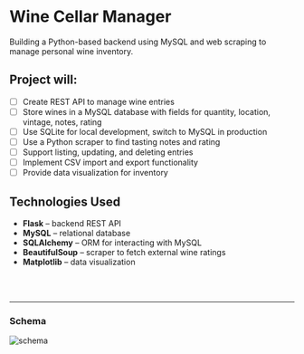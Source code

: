# Wine Cellar Manager

Building a Python-based backend using MySQL and web scraping to manage personal wine inventory.

## Project will:
- [ ] Create REST API to manage wine entries  
- [ ] Store wines in a MySQL database with fields for quantity, location, vintage, notes, rating  
- [ ] Use SQLite for local development, switch to MySQL in production
- [ ] Use a Python scraper to find tasting notes and rating
- [ ] Support listing, updating, and deleting entries   
- [ ] Implement CSV import and export functionality
- [ ] Provide data visualization for inventory

## Technologies Used
- **Flask** – backend REST API
- **MySQL** – relational database
- **SQLAlchemy** – ORM for interacting with MySQL
- **BeautifulSoup** – scraper to fetch external wine ratings  
- **Matplotlib** – data visualization

<br><br>
***

### Schema
![schema](https://github.com/user-attachments/assets/b8b38345-89ce-4c9c-94d8-cdca99119e14)
